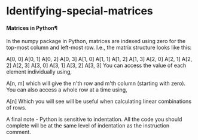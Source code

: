 # Identifying-special-matrices

#### Matrices in Python¶
In the numpy package in Python, matrices are indexed using zero for the top-most column and left-most row. I.e., the matrix structure looks like this:

A[0, 0]  A[0, 1]  A[0, 2]  A[0, 3]
A[1, 0]  A[1, 1]  A[1, 2]  A[1, 3]
A[2, 0]  A[2, 1]  A[2, 2]  A[2, 3]
A[3, 0]  A[3, 1]  A[3, 2]  A[3, 3]
You can access the value of each element individually using,

A[n, m]
which will give the n'th row and m'th column (starting with zero). You can also access a whole row at a time using,

A[n]
Which you will see will be useful when calculating linear combinations of rows.

A final note - Python is sensitive to indentation. All the code you should complete will be at the same level of indentation as the instruction comment.
